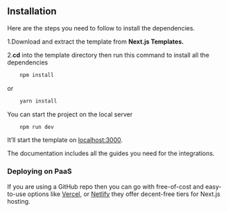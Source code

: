 ## Installation

Here are the steps you need to follow to install the dependencies.

1.Download and extract the template from **Next.js Templates.**

2.**cd** into the template directory then run this command to install all the dependencies
    
```bash
    npm install
```
    
or
    
```bash
    yarn install
 ```


You can start the project on the local server
    
```bash
    npm run dev
 ```

It’ll start the template on [localhost:3000](http://localhost:3000). 

The documentation includes all the guides you need for the integrations. 


### Deploying on PaaS

If you are using a GitHub repo then you can go with free-of-cost and easy-to-use options like [Vercel](https://vercel.com/), or [Netlify](https://netlify.com/) they offer decent-free tiers for Next.js hosting.


